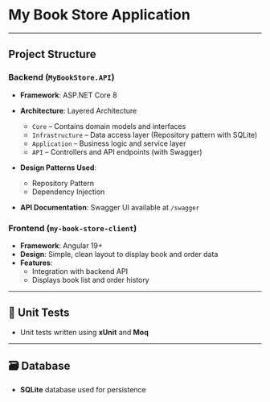 
# My Book Store Application
---

##  Project Structure

### Backend (`MyBookStore.API`)
- **Framework**: ASP.NET Core 8
- **Architecture**: Layered Architecture
  - `Core` – Contains domain models and interfaces
  - `Infrastructure` – Data access layer (Repository pattern with SQLite)
  - `Application` – Business logic and service layer
  - `API` – Controllers and API endpoints (with Swagger)
- **Design Patterns Used**:
  - Repository Pattern
  - Dependency Injection
    
- **API Documentation**: Swagger UI available at `/swagger`

### Frontend (`my-book-store-client`)
- **Framework**: Angular 19+
- **Design**: Simple, clean layout to display book and order data
- **Features**:
  - Integration with backend API
  - Displays book list and order history

---
## 🧪 Unit Tests

- Unit tests written using **xUnit** and **Moq**
---

## 🗃️ Database

- **SQLite** database used for persistence

